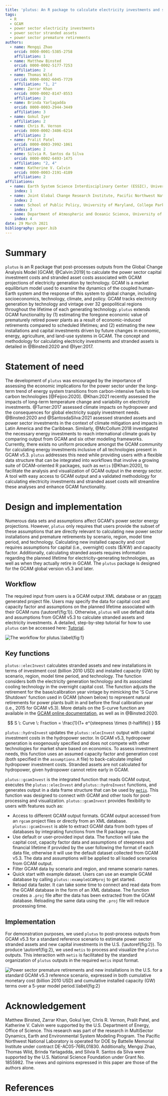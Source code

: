 ```yaml
---
title: 'plutus: An R package to calculate electricity investments and stranded assets from the Global Change Analysis Model (GCAM)'
tags:
  - R
  - GCAM
  - power sector electricity investments
  - power sector stranded assets
  - power sector premature retirements
authors:
  - name: Mengqi Zhao
    orcid: 0000-0001-5385-2758
    affiliation: 1
  - name: Matthew Binsted
    orcid: 0000-0002-5177-7253
    affiliation: 2
  - name: Thomas Wild
    orcid: 0000-0002-6045-7729
    affiliation: "1, 2"
  - name: Zarrar Khan
    orcid: 0000-0002-8147-8553
    affiliation: 2
  - name: Brinda Yarlagadda
    orcid: 0000-0003-2944-3449
    affiliation: 3
  - name: Gokul Iyer
    affiliation: 2
  - name: Chris R. Vernon
    orcid: 0000-0002-3406-6214
    affiliation: 2
  - name: Pralit Patel
    orcid: 0000-0003-3992-1061
    affiliation: 2
  - name: Silvia R. Santos da Silva
    orcid: 0000-0002-6493-1475
    affiliation: "2, 4"
  - name: Katherine V. Calvin
    orcid: 0000-0003-2191-4189
    affiliation: 2
affiliations:
  - name: Earth System Science Interdisciplinary Center (ESSIC), University of Maryland, College Park, MD, USA
    index: 1
  - name: Joint Global Change Research Institute, Pacific Northwest National Laboratory (PNNL), College Park, MD, USA
    index: 2
  - name: School of Public Policy, University of Maryland, College Park, MD, USA
    index: 3
  - name: Department of Atmospheric and Oceanic Science, University of Maryland, College Park, MD, USA
    index: 4
date: 29 March 2021
bibliography: paper.bib
---
```


# Summary
`plutus` is an R package that post-processes outputs from the Global Change Analysis Model [GCAM; @Calvin:2019] to calculate the power sector capital investment costs and stranded asset costs associated with GCAM projections of electricity generation by technology. GCAM is a market equilibrium model used to examine the dynamics of the coupled human-Earth system and the response of this system to global change, including socioeconomics, technology, climate, and policy. GCAM tracks electricity generation by technology and vintage over 32 geopolitical regions throughout the lifetime of each generating technology. `plutus` extends GCAM functionality by (1) estimating the foregone economic value of prematurely retired power plants as a result of economic-induced retirements compared to scheduled lifetimes; and (2) estimating the new installations and capital investments driven by future changes in economic, energy, agriculture, and land-use systems in GCAM. The concept and methodology for calculating electricity investments and stranded assets is detailed in @Binsted:2020 and @Iyer:2017.


# Statement of need
The development of `plutus` was encouraged by the importance of assessing the economic implications for the power sector under the long-term trend of energy system transitions from carbon-intensive fuels to low carbon technologies [@Feijoo:2020]. @Khan:2021 recently assessed the impacts of long-term temperature change and variability on electricity investments. @Turner:2017 assessed climate impacts on hydropower and the consequences for global electricity supply investment needs. @Binsted:2020 and @SantosdaSilva:2021 assessed stranded assets and power sector investments in the context of climate mitigation and impacts in Latin America and the Caribbean. Similarly, @McCollum:2018 investigated the necessary energy investments to reach international climate goals by comparing output from GCAM and six other modeling frameworks.  Currently, there exists no uniform procedure amongst the GCAM community for calculating energy investments inclusive of all technologies present in GCAM v5.3. `plutus` addresses this need while providing users with a flexible data structure that can be integrated into workflows that involve a growing suite of GCAM-oriented R packages, such as `metis` [@Khan:2020], to facilitate the analysis and visualization of GCAM output in the energy sector. A tool with easy access to GCAM output and a validated methodology for calculating electricity investments and stranded asset costs will streamline these analyses and enhance GCAM functionality.


# Design and implementation
Numerous data sets and assumptions affect GCAM's power sector energy projections. However, `plutus` only requires that users provide the subset of these assumptions that are directly relevant to calculating new power sector installations and premature retirements by scenario, region, model time period, and technology. Calculating new installed capacity and cost requires assumptions for capital (i.e., overnight) costs ($/KW) and capacity factor. Additionally, calculating stranded assets requires information regarding the planned lifetime for electricity-generating technologies, as well as when they actually retire in GCAM. The `plutus` package is designed for the GCAM global version v5.3 and later.


## Workflow
The required input from users is a GCAM output XML database or an [rgcam](https://github.com/JGCRI/rgcam) generated project file. Users may specify the data for capital cost and capacity factor and assumptions on the planned lifetime associated with their GCAM runs (\autoref{fig:1}). Otherwise, `plutus` will use default data and assumptions from GCAM v5.3 to calculate stranded assets and electricity investments. A detailed, step-by-step tutorial for how to use `plutus` can be accessed here: [Tutorial](https://jgcri.github.io/plutus/articles/CaseTutorial.html). 

![The workflow for plutus.\label{fig:1}](Figure1.png)

## Key functions
`plutus::elecInvest` calculates stranded assets and new installations in terms of investment cost (billion 2010 USD) and installed capacity (GW) by scenario, region, model time period, and technology. The function considers both the electricity generation technology and its associated cooling technology in the overnight capital cost. The function adjusts the retirement for the base/calibration year vintage by mimicking the 'S Curve Shutdown' function used in GCAM (shown below) to represent natural retirements for power plants built in and before the final calibration year (i.e., 2015 for GCAM v5.3). More details on the S-curve function are available in the [GCAM online documentation](https://jgcri.github.io/gcam-doc/en_technologies.html), as well as in @Binsted:2020.

$$ S \: Curve \: Fraction =  \frac{1}{1+ e^{steepness \times (t-halflife)} } $$

`plutus::hydroInvest` updates the `plutus::elecInvest` output with capital investment costs in the hydropower sector. In GCAM v5.3, hydropower generation is exogenously specified and does not compete with other technologies for market share based on economics. To assess investment needs, this function uses an assumed capacity factor and generation cost (both specified in the `assumptions.R` file) to back-calculate implied hydropower investment costs. Stranded assets are not calculated for hydropower, given hydropower cannot retire early in GCAM.

`plutus::gcamInvest` is the integrated function that reads GCAM output, executes the `plutus::elecInvest` and `plutus::hydroInvest` functions, and generates output in a data frame structure that can be used by [`metis`](https://github.com/JGCRI/metis). This function was designed to connect with GCAM and other tools for post-processing and visualization. `plutus::gcamInvest` provides flexibility to users with features such as:

- Access to different GCAM output formats. GCAM output accessed from an `rgcam` project files or directly from an XML database. `plutus::gcamInvest` is able to extract GCAM data from both types of databases by integrating functions from the R package `rgcam`.
- Use default or user-provided input data. The function will take the capital cost, capacity factor data and assumptions of steepness and financial lifetime if provided by the user following the format of each data file, otherwise it will use the default dataset collected from GCAM v5.3. The data and assumptions will be applied to all loaded scenarios from GCAM output.
- Filter GCAM data by scenario and region, and rename scenario names.
- Quick start with example dataset. Users can use an example GCAM database by calling `plutus::exampleGCAMproj` to get started.
- Reload data faster. It can take some time to connect and read data from the GCAM database in the form of an XML database. The function creates a `.proj` file after the data has been extracted from the GCAM database. Reloading the same data using the `.proj` file will reduce processing time.


## Implementation
For demonstration purposes, we used `plutus` to post-process outputs from GCAM v5.3 for a standard reference scenario to estimate power sector stranded assets and new capital investments in the U.S. (\autoref{fig:2}). To produce \autoref{fig:2}, we used `metis` to process and visualize the `plutus` outputs. This interaction with `metis` is facilitated by the standard organization of `plutus` outputs in the required `metis` input format.

![Power sector premature retirements and new installations in the U.S. for a standard GCAM v5.3 reference scenario, expressed in both cumulative monetary cost (billion 2010 USD) and cumulative installed capacity (GW) terms over a 5-year model period.\label{fig:2}](Figure2.png)


# Acknowledgement
Matthew Binsted, Zarrar Khan, Gokul Iyer, Chris R. Vernon, Pralit Patel, and Katherine V. Calvin were supported by the U.S. Department of Energy, Office of Science. This research was part of the research in MultiSector Dynamics, Earth and Environmental System Modeling Program. The Pacific Northwest National Laboratory is operated for DOE by Battelle Memorial Institute under contract DE-AC05-76RL01830. Additionally, Mengqi Zhao, Thomas Wild, Brinda Yarlagadda, and Silvia R. Santos da Silva were supported by the U.S. National Science Foundation under Grant No. 1855982. The views and opinions expressed in this paper are those of the authors alone.


# References
